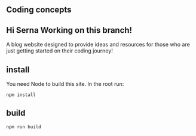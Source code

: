 ## Coding concepts

## Hi Serna Working on this branch!
A blog website designed to provide ideas and resources for those who are just getting started on their coding journey!

## install

You need Node to build this site. In the root run:
```
npm install
```

## build
```
npm run build
```
